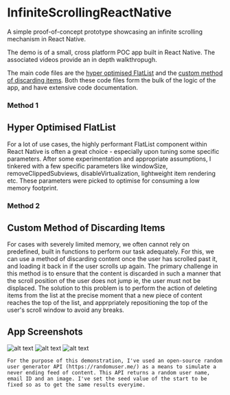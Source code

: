 # InfiniteScrollingReactNative
A simple proof-of-concept prototype showcasing an infinite scrolling mechanism in React Native.

The demo is of a small, cross platform POC app built in React Native. The associated videos provide an in depth walkthropugh.

The main code files are the [hyper optimised FlatList](https://github.com/SwarajRenghe/InfiniteScrollingReactNative/blob/main/screens/OptimisedFlatList.tsx) and the [custom method of discarding items](https://github.com/SwarajRenghe/InfiniteScrollingReactNative/blob/main/screens/MyMethod.tsx). Both these code files form the bulk of the logic of the app, and have extensive code documentation.

### Method 1
## Hyper Optimised FlatList
For a lot of use cases, the highly performant FlatList component within React Native is often a great choice - especially upon tuning some specific parameters. After some experimentation and appropriate assumptions, I tinkered with a few specific parameters like windowSize, removeClippedSubviews, disableVirtualization, lightweight item rendering etc. These parameters were picked to optimise for consuming a low memory footprint.

### Method 2
## Custom Method of Discarding Items
For cases with severely limited memory, we often cannot rely on predefined, built in functions to perform our task adequately. For this, we can use a method of discarding content once the user has scrolled past it, and loading it back in if the user scrolls up again. The primary challenge in this method is to ensure that the content is discarded in such a manner that the scroll position of the user does not jump ie, the user must not be displaced. The solution to this problem is to perform the action of deleting items from the list at the precise moment that a new piece of content reaches the top of the list, and apprpriately repositioning the top of the user's scroll window to avoid any breaks. 

## App Screenshots

![alt text](https://github.com/SwarajRenghe/InfiniteScrollingReactNative/blob/main/1.PNG)
![alt text](https://github.com/SwarajRenghe/InfiniteScrollingReactNative/blob/main/2.PNG)
![alt text](https://github.com/SwarajRenghe/InfiniteScrollingReactNative/blob/main/3.PNG)

`For the purpose of this demonstration, I've used an open-source random user generator API (https://randomuser.me/) as a means to simulate a never ending feed of content. This API returns a random user name, email ID and an image. I've set the seed value of the start to be fixed so as to get the same results everyime.`


